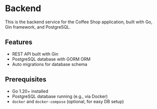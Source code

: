 # Backend

This is the backend service for the Coffee Shop application, built with Go, Gin framework, and PostgreSQL.

## Features

- REST API built with Gin
- PostgreSQL database with GORM ORM
- Auto migrations for database schema
<!-- - Cascade delete for related price logs on variation delete -->

## Prerequisites

- Go 1.20+ installed
- PostgreSQL database running (e.g., via Docker)
- `docker` and `docker-compose` (optional, for easy DB setup)
